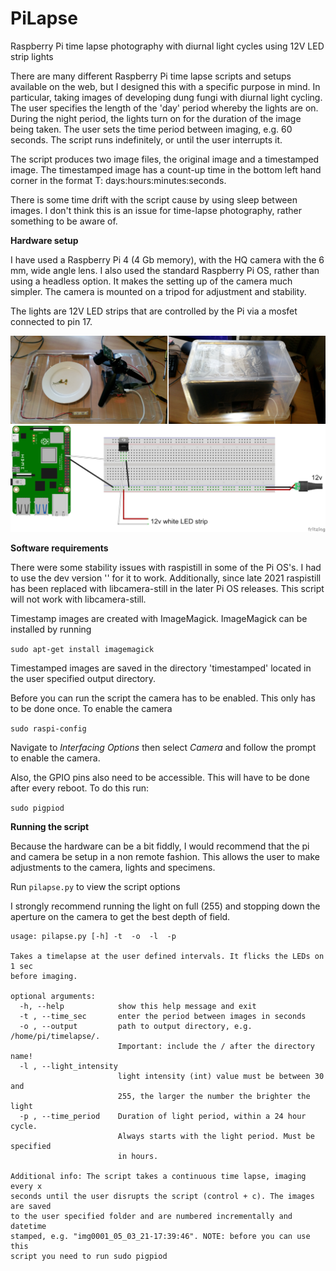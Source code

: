# PiLapse

Raspberry Pi time lapse photography with diurnal light cycles using 12V LED strip lights

There are many different Raspberry Pi time lapse scripts and setups available on the web, but I designed this with a specific purpose in mind. In particular, taking images of developing dung fungi with diurnal light cycling. The user specifies the length of the 'day' period whereby the lights are on. During the night period, the lights turn on for the duration of the image being taken. The user sets the time period between imaging, e.g. 60 seconds. The script runs indefinitely, or until the user interrupts it.

The script produces two image files, the original image and a timestamped image. The timestamped image has a count-up time in the bottom left hand corner in the format T: days:hours:minutes:seconds.

There is some time drift with the script cause by using sleep between images. I don't think this is an issue for time-lapse photography, rather something to be aware of. 

**Hardware setup**

I have used a Raspberry Pi 4 (4 Gb memory), with the HQ camera with the 6 mm, wide angle lens. I also used the standard Raspberry Pi OS, rather than using a headless option. It makes the setting up of the camera much simpler. The camera is mounted on a tripod for adjustment and stability.

The lights are 12V LED strips that are controlled by the Pi via a mosfet connected to pin 17.

![alt text](https://github.com/arnilsen/PiLapse/blob/main/files/box_setup.jpg?raw=true)
![alt text](https://github.com/arnilsen/PiLapse/blob/main/files/pilapse_hardware.jpg?raw=true)


**Software requirements**

There were some stability issues with raspistill in some of the Pi OS's. I had to use the dev version '' for it to work. Additionally, since late 2021 raspistill has been replaced with libcamera-still in the later Pi OS releases. This script will not work with libcamera-still.

Timestamp images are created with ImageMagick. ImageMagick can be installed by running

`sudo apt-get install imagemagick`

Timestamped images are saved in the directory 'timestamped' located in the user specified output directory.

Before you can run the script the camera has to be enabled. This only has to be done once. To enable the camera

`sudo raspi-config`

Navigate to *Interfacing Options* then select *Camera* and follow the prompt to enable the camera.

Also, the GPIO pins also need to be accessible. This will have to be done after every reboot. To do this run:

`sudo pigpiod`

**Running the script**

Because the hardware can be a bit fiddly, I would recommend that the pi and camera be setup in a non remote fashion. This allows the user to make adjustments to the camera, lights and specimens.


Run `pilapse.py` to view the script options

I strongly recommend running the light on full (255) and stopping down the aperture on the camera to get the best depth of field.

```
usage: pilapse.py [-h] -t  -o  -l  -p

Takes a timelapse at the user defined intervals. It flicks the LEDs on 1 sec
before imaging.

optional arguments:
  -h, --help            show this help message and exit
  -t , --time_sec       enter the period between images in seconds
  -o , --output         path to output directory, e.g. /home/pi/timelapse/.
                        Important: include the / after the directory name!
  -l , --light_intensity
                        light intensity (int) value must be between 30 and
                        255, the larger the number the brighter the light
  -p , --time_period    Duration of light period, within a 24 hour cycle.
                        Always starts with the light period. Must be specified
                        in hours.

Additional info: The script takes a continuous time lapse, imaging every x
seconds until the user disrupts the script (control + c). The images are saved
to the user specified folder and are numbered incrementally and datetime
stamped, e.g. "img0001_05_03_21-17:39:46". NOTE: before you can use this
script you need to run sudo pigpiod

```

